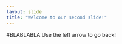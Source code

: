 ```yaml
---
layout: slide
title: "Welcome to our second slide!"
---
```

#BLABLABLA
Use the left arrow to go back!
